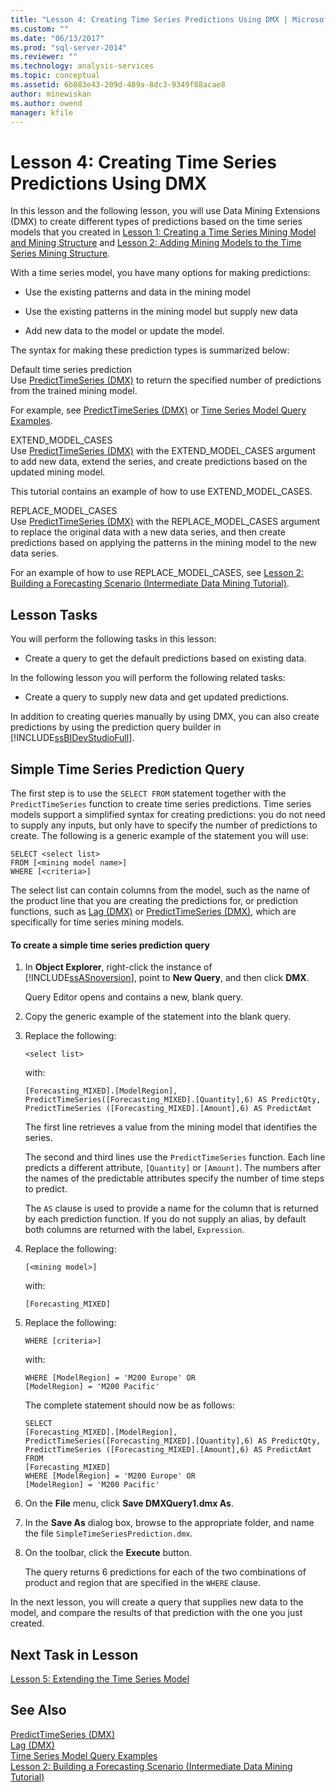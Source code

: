 ```yaml
---
title: "Lesson 4: Creating Time Series Predictions Using DMX | Microsoft Docs"
ms.custom: ""
ms.date: "06/13/2017"
ms.prod: "sql-server-2014"
ms.reviewer: ""
ms.technology: analysis-services
ms.topic: conceptual
ms.assetid: 6b883e43-209d-489a-8dc3-9349f88acae8
author: minewiskan
ms.author: owend
manager: kfile
---
```

# Lesson 4: Creating Time Series Predictions Using DMX
  In this lesson and the following lesson, you will use Data Mining Extensions (DMX) to create different types of predictions based on the time series models that you created in [Lesson 1: Creating a Time Series Mining Model and Mining Structure](../../2014/tutorials/lesson-1-creating-a-time-series-mining-model-and-mining-structure.md) and [Lesson 2: Adding Mining Models to the Time Series Mining Structure](../../2014/tutorials/lesson-2-adding-mining-models-to-the-time-series-mining-structure.md).  
  
 With a time series model, you have many options for making predictions:  
  
-   Use the existing patterns and data in the mining model  
  
-   Use the existing patterns in the mining model but supply new data  
  
-   Add new data to the model or update the model.  
  
 The syntax for making these prediction types is summarized below:  
  
 Default time series prediction  
 Use [PredictTimeSeries &#40;DMX&#41;](/sql/dmx/predicttimeseries-dmx) to return the specified number of predictions from the trained mining model.  
  
 For example, see [PredictTimeSeries &#40;DMX&#41;](/sql/dmx/predicttimeseries-dmx) or [Time Series Model Query Examples](../../2014/analysis-services/data-mining/time-series-model-query-examples.md).  
  
 EXTEND_MODEL_CASES  
 Use [PredictTimeSeries &#40;DMX&#41;](/sql/dmx/predicttimeseries-dmx) with the EXTEND_MODEL_CASES argument to add new data, extend the series, and create predictions based on the updated mining model.  
  
 This tutorial contains an example of how to use EXTEND_MODEL_CASES.  
  
 REPLACE_MODEL_CASES  
 Use [PredictTimeSeries &#40;DMX&#41;](/sql/dmx/predicttimeseries-dmx) with the REPLACE_MODEL_CASES argument to replace the original data with a new data series, and then create predictions based on applying the patterns in the mining model to the new data series.  
  
 For an example of how to use REPLACE_MODEL_CASES, see [Lesson 2: Building a Forecasting Scenario &#40;Intermediate Data Mining Tutorial&#41;](../../2014/tutorials/lesson-2-building-a-forecasting-scenario-intermediate-data-mining-tutorial.md).  
  
## Lesson Tasks  
 You will perform the following tasks in this lesson:  
  
-   Create a query to get the default predictions based on existing data.  
  
 In the following lesson you will perform the following related tasks:  
  
-   Create a query to supply new data and get updated predictions.  
  
 In addition to creating queries manually by using DMX, you can also create predictions by using the prediction query builder in [!INCLUDE[ssBIDevStudioFull](../includes/ssbidevstudiofull-md.md)].  
  
## Simple Time Series Prediction Query  
 The first step is to use the `SELECT FROM` statement together with the `PredictTimeSeries` function to create time series predictions. Time series models support a simplified syntax for creating predictions: you do not need to supply any inputs, but only have to specify the number of predictions to create. The following is a generic example of the statement you will use:  
  
```  
SELECT <select list>   
FROM [<mining model name>]   
WHERE [<criteria>]  
```  
  
 The select list can contain columns from the model, such as the name of the product line that you are creating the predictions for, or prediction functions, such as [Lag &#40;DMX&#41;](/sql/dmx/lag-dmx) or [PredictTimeSeries &#40;DMX&#41;](/sql/dmx/predicttimeseries-dmx), which are specifically for time series mining models.  
  
#### To create a simple time series prediction query  
  
1.  In **Object Explorer**, right-click the instance of [!INCLUDE[ssASnoversion](../includes/ssasnoversion-md.md)], point to **New Query**, and then click **DMX**.  
  
     Query Editor opens and contains a new, blank query.  
  
2.  Copy the generic example of the statement into the blank query.  
  
3.  Replace the following:  
  
    ```  
    <select list>   
    ```  
  
     with:  
  
    ```  
    [Forecasting_MIXED].[ModelRegion],  
    PredictTimeSeries([Forecasting_MIXED].[Quantity],6) AS PredictQty,  
    PredictTimeSeries ([Forecasting_MIXED].[Amount],6) AS PredictAmt  
    ```  
  
     The first line retrieves a value from the mining model that identifies the series.  
  
     The second and third lines use the `PredictTimeSeries` function. Each line predicts a different attribute, `[Quantity]` or `[Amount]`. The numbers after the names of the predictable attributes specify the number of time steps to predict.  
  
     The `AS` clause is used to provide a name for the column that is returned by each prediction function. If you do not supply an alias, by default both columns are returned with the label, `Expression`.  
  
4.  Replace the following:  
  
    ```  
    [<mining model>]   
    ```  
  
     with:  
  
    ```  
    [Forecasting_MIXED]  
    ```  
  
5.  Replace the following:  
  
    ```  
    WHERE [criteria>]   
    ```  
  
     with:  
  
    ```  
    WHERE [ModelRegion] = 'M200 Europe' OR  
    [ModelRegion] = 'M200 Pacific'  
    ```  
  
     The complete statement should now be as follows:  
  
    ```  
    SELECT  
    [Forecasting_MIXED].[ModelRegion],  
    PredictTimeSeries([Forecasting_MIXED].[Quantity],6) AS PredictQty,  
    PredictTimeSeries ([Forecasting_MIXED].[Amount],6) AS PredictAmt  
    FROM   
    [Forecasting_MIXED]  
    WHERE [ModelRegion] = 'M200 Europe' OR  
    [ModelRegion] = 'M200 Pacific'  
    ```  
  
6.  On the **File** menu, click **Save DMXQuery1.dmx As**.  
  
7.  In the **Save As** dialog box, browse to the appropriate folder, and name the file `SimpleTimeSeriesPrediction.dmx`.  
  
8.  On the toolbar, click the **Execute** button.  
  
     The query returns 6 predictions for each of the two combinations of product and region that are specified in the `WHERE` clause.  
  
 In the next lesson, you will create a query that supplies new data to the model, and compare the results of that prediction with the one you just created.  
  
## Next Task in Lesson  
 [Lesson 5: Extending the Time Series Model](../../2014/tutorials/lesson-5-extending-the-time-series-model.md)  
  
## See Also  
 [PredictTimeSeries &#40;DMX&#41;](/sql/dmx/predicttimeseries-dmx)   
 [Lag &#40;DMX&#41;](/sql/dmx/lag-dmx)   
 [Time Series Model Query Examples](../../2014/analysis-services/data-mining/time-series-model-query-examples.md)   
 [Lesson 2: Building a Forecasting Scenario &#40;Intermediate Data Mining Tutorial&#41;](../../2014/tutorials/lesson-2-building-a-forecasting-scenario-intermediate-data-mining-tutorial.md)  
  
  
